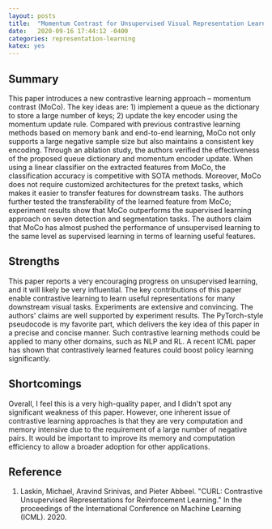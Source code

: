 ```yaml
---
layout: posts
title:  "Momentum Contrast for Unsupervised Visual Representation Learning."
date:   2020-09-16 17:44:12 -0400
categories: representation-learning
katex: yes
---
```


## Summary
This paper introduces a new contrastive learning approach – momentum contrast (MoCo). The key ideas are: 1) implement a queue as the dictionary to store a large number of keys; 2) update the key encoder using the momentum update rule. Compared with previous contrastive learning methods based on memory bank and end-to-end learning, MoCo not only supports a large negative sample size but also maintains a consistent key encoding. Through an ablation study, the authors verified the effectiveness of the proposed queue dictionary and momentum encoder update. When using a linear classifier on the extracted features from MoCo, the classification accuracy is competitive with SOTA methods. Moreover, MoCo does not require customized architectures for the pretext tasks, which makes it easier to transfer features for downstream tasks. The authors further tested the transferability of the learned feature from MoCo; experiment results show that MoCo outperforms the supervised learning approach on seven detection and segmentation tasks. The authors claim that MoCo has almost pushed the performance of unsupervised learning to the same level as supervised learning in terms of learning useful features. 

## Strengths
This paper reports a very encouraging progress on unsupervised learning, and it will likely be very influential. The key contributions of this paper enable contrastive learning to learn useful representations for many downstream visual tasks. Experiments are extensive and convincing. The authors' claims are well supported by experiment results. The PyTorch-style pseudocode is my favorite part, which delivers the key idea of this paper in a precise and concise manner.  Such contrastive learning methods could be applied to many other domains, such as NLP and RL. A recent ICML paper has shown that contrastively learned features could boost policy learning significantly.

## Shortcomings
Overall, I feel this is a very high-quality paper, and I didn't spot any significant weakness of this paper. However, one inherent issue of contrastive learning approaches is that they are very computation and memory intensive due to the requirement of a large number of negative pairs. It would be important to improve its memory and computation efficiency to allow a broader adoption for other applications.

## Reference
1. Laskin, Michael, Aravind Srinivas, and Pieter Abbeel. "CURL: Contrastive Unsupervised Representations for Reinforcement Learning." In the proceedings of the International Conference on Machine Learning (ICML). 2020.
